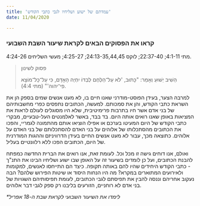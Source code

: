 ```yaml
---
title: 'עמדתם של ישוע ושליחיו לגבי כתבי הקודש'
date: 11/04/2020

---
```


### קראו את הפסוקים הבאים לקראת שיעור השבת השבועי
מתי 4:1-11; 22:37-40; לוקס 24:13-35,44,45; 4:25-27; מעשי השליחים 4:24-26.

> <p>פסוק לשינון</p>
> הֵשִׁיב יֵשׁוּעַ וְאָמַר: "כָּתוּב, 'לֹא עַל־הַלֶּחֶם לְבַדּוֹ יִחְיֶה הָאָדָם, כִּי עַל־כָּל־מוֹצָא פִי־יהוה'" (מתי 4:4).

למרבה הצער, בעידן הפוסט-מודרני שאנו חיים בו, לא מעט אנשים שמים בספק הן את השראת כתבי הקודש, והן את סמכותם. למעשה, הכתובים נתפסים כפרי מחשבותיהם של בני אדם אשר חיו בתרבות פרימיטיבית, שלא היו מסוגלים לעולם לראות את המציאות באופן שאנו רואים אותה היום. בד בבד, באשר לאלמנטים העל-טבעיים, מבקרי כתבי הקודש של היום המעיטו בערכם או אפילו הוציאו אותם מהתמונה לגמריי, והפכו את הכתובים מהסתכלותו של אלוהים על בני האדם להסתכלותם של בני האדם על אלוהים. כתוצאה מכך, עבור לא מעט אנשים החיים בעידן הדרוויניזם וההגות המודרנית של היום, הכתובים הפכו ללא רלוונטיים בעליל.

ואולם, אנו דוחים גישה זו מכל וכל. לעומת זאת, אנו רואים את הברית החדשה כמפתח להבנת הכתובים, ועל כן לומדים בשיעור זה על האופן שבו ישוע ושליחיו הבינו את התנ"ך - כתבי הקודש היחידים שהיו להם באותה תקופה. כיצד הם התייחסו לאנשים, למקומות ולאירועים המתוארים במקרא? מה היו הנחות היסוד או שיטות הפירוש שלהם? הבה נעקוב אחריהם וננסה להבין את תפיסתם לגבי הכתובים, לעומת תפיסותיהם השגויות של בני אדם לא רוחניים, הזורעים בליבנו רק ספק לגבי דבר אלוהים.

_*לימדו את השיעור השבועי לקראת שבת ה-18 אפריל_